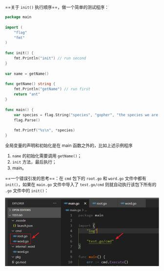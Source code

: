 ==关于 `init()` 执行顺序==，做一个简单的测试程序：

~~~go
package main

import (
	"flag"
	"fmt"
)

func init() {
	fmt.Println("init") // run second
}

var name = getName()

func getName() string {
	fmt.Println("getName") // run first
	return "ant"
}

func main() {
	var species = flag.String("species", "gopher", "the species we are studying") // run third
	flag.Parse()

	fmt.Printf("%s\n", *species)
}
~~~

全局变量的声明和初始化是在 main 函数之外的，比如上述示例程序

1.  `name` 的初始化需要调用 `getName()`；
2. `init` 方法，最后执行；
3. main。

==一个错误引发的思考==：在 `cmd` 包下的 `root.go` 和 `word.go` 文件中都有 `init()`，如果在 `main.go` 文件中导入了 `test.go/cmd` 则就自动执行该包下所有的 `.go` 文件中的 `init()`：

![](./pics/Snipaste_2021-03-04_20-30-35.png)